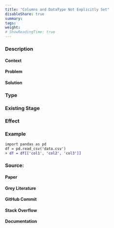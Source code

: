 ```yaml
---
title: "Columns and DataType Not Explicitly Set"
disableShare: true
summary:
tags: 
weight: 
# ShowReadingTime: true	
---
```


### Description

#### Context

#### Problem

#### Solution


### Type


### Existing Stage


### Effect


### Example

```diff
import pandas as pd
df = pd.read_csv('data.csv')
+ df = df[['col1', 'col2', 'col3']]
```

### Source:

#### Paper 

#### Grey Literature

#### GitHub Commit

#### Stack Overflow

#### Documentation


